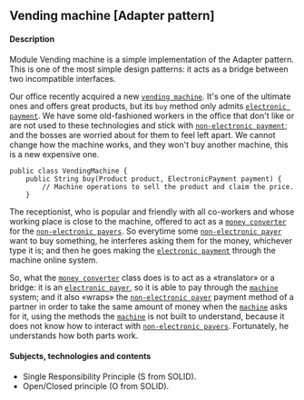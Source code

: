 ## Vending machine \[Adapter pattern]

#### Description

Module Vending machine is a simple implementation of the Adapter pattern. This is one of the most simple
design patterns: it acts as a bridge between two incompatible interfaces.

Our office recently acquired a new [`vending machine`](src/main/java/machine/VendingMachine.java). It's
one of the ultimate ones and offers great products, but its `buy` method only
admits [`electronic payment`](src/main/java/payment/ElectronicPayment.java).
We have some old-fashioned workers in the office that don't like or are not used to these technologies and stick with
[`non-electronic payment`](src/main/java/payment/NonElectronicPayment.java); and the
bosses are worried about for them to feel left apart. We cannot change how the machine works, and they won't
buy another machine, this is a new expensive one.

````
public class VendingMachine {
    public String buy(Product product, ElectronicPayment payment) {
        // Machine operations to sell the product and claim the price.
    }
````

The receptionist, who is popular and friendly with all co-workers and whose working place is close to the machine,
offered to act as a [`money converter`](src/main/java/adapter/MoneyConverter.java) for
the [`non-electronic payers`](src/main/java/payment/NonElectronicPayment.java).
So everytime some [`non-electronic payer`](src/main/java/payment/NonElectronicPayment.java) want to buy something,
he interferes asking them for the money, whichever type it is; and then he goes making
the [`electronic payment`](src/main/java/payment/ElectronicPayment.java)
through the machine online system.

So, what the [`money converter`](src/main/java/adapter/MoneyConverter.java) class does is to act as a «translator»
or a bridge: it is an [`electronic payer`](src/main/java/payment/ElectronicPayment.java), so it is able to pay through
the [`machine`](src/main/java/machine/VendingMachine.java) system;
and it also «wraps» the [`non-electronic payer`](src/main/java/payment/NonElectronicPayment.java) payment method of a partner
in order to take the same amount of money when the [`machine`](src/main/java/machine/VendingMachine.java) asks for it,
using the methods the [`machine`](src/main/java/machine/VendingMachine.java) is not
built to understand, because it does not know how to interact
with [`non-electronic payers`](src/main/java/payment/NonElectronicPayment.java). Fortunately, he understands how
both parts work.

#### Subjects, technologies and contents

- Single Responsibility Principle (S from SOLID).
- Open/Closed principle (O from SOLID).